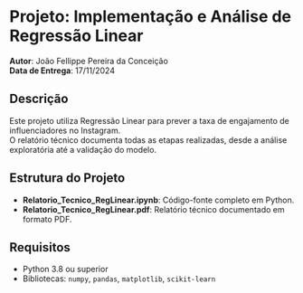 # Projeto: Implementação e Análise de Regressão Linear  
**Autor**: João Fellippe Pereira da Conceição  
**Data de Entrega**: 17/11/2024  

## Descrição  
Este projeto utiliza Regressão Linear para prever a taxa de engajamento de influenciadores no Instagram.  
O relatório técnico documenta todas as etapas realizadas, desde a análise exploratória até a validação do modelo.  

## Estrutura do Projeto  
- **Relatorio_Tecnico_RegLinear.ipynb**: Código-fonte completo em Python.  
- **Relatorio_Tecnico_RegLinear.pdf**: Relatório técnico documentado em formato PDF.  

## Requisitos  
- Python 3.8 ou superior  
- Bibliotecas: `numpy`, `pandas`, `matplotlib`, `scikit-learn`  
